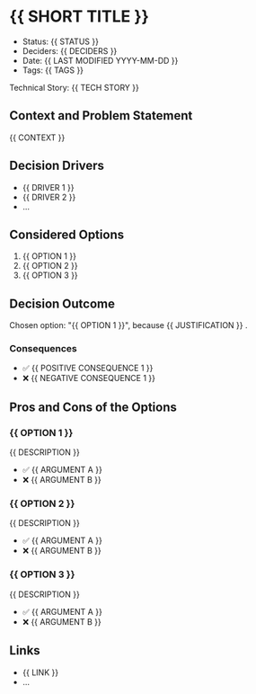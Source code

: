 # {{ SHORT TITLE }} <!-- short title of solved problem and solution -->

- Status: {{ STATUS }} <!-- optional: draft | proposed | rejected | accepted | deprecated | … | superseded by [xxx](yyyymmdd-xxx.md) -->
- Deciders: {{ DECIDERS }} <!-- optional: list everyone involved in the decision -->
- Date: {{ LAST MODIFIED YYYY-MM-DD }} <!-- optional. YYYY-MM-DD when the decision was last updated. To customize the ordering without relying on Git creation dates and filenames -->
- Tags: {{ TAGS }} <!-- optional: space and/or comma-separated list of tags -->

Technical Story: {{ TECH STORY }} <!-- optional: description | ticket/issue URL -->

## Context and Problem Statement

{{ CONTEXT }} <!-- required: Describe the context and problem statement, e.g., in free form using two to three sentences. You may want to articulate the problem in the form of a question. -->

## Decision Drivers <!-- optional -->

- {{ DRIVER 1 }} <!-- e.g., a force, facing concern, … -->
- {{ DRIVER 2 }} <!-- e.g., a force, facing concern, … -->
- … <!-- numbers of drivers can vary -->

## Considered Options

1. {{ OPTION 1 }}
2. {{ OPTION 2 }}
3. {{ OPTION 3 }}

## Decision Outcome

Chosen option: "{{ OPTION 1 }}", because {{ JUSTIFICATION }} <!-- e.g., only option, which meets k.o. criterion decision driver | which resolves force force | … | comes out best (see below) -->.

### Consequences <!-- optional -->

- ✅ {{ POSITIVE CONSEQUENCE 1 }}
- ❌ {{ NEGATIVE CONSEQUENCE 1 }}

## Pros and Cons of the Options <!-- optional -->

### {{ OPTION 1 }}

{{ DESCRIPTION }} <!-- optional: example | description | pointer to more information | … -->

- ✅ {{ ARGUMENT A }}
- ❌ {{ ARGUMENT B }}

### {{ OPTION 2 }}

{{ DESCRIPTION }} <!-- optional: example | description | pointer to more information | … -->

- ✅ {{ ARGUMENT A }}
- ❌ {{ ARGUMENT B }}

### {{ OPTION 3 }}

{{ DESCRIPTION }} <!-- optional: example | description | pointer to more information | … -->

- ✅ {{ ARGUMENT A }}
- ❌ {{ ARGUMENT B }}

## Links <!-- optional -->

- {{ LINK }} <!-- example: Refined by [xxx](yyyymmdd-xxx.md) -->
- … <!-- numbers of links can vary -->

